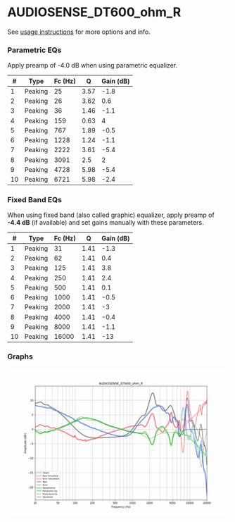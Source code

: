 # AUDIOSENSE_DT600_ohm_R
See [usage instructions](https://github.com/jaakkopasanen/AutoEq#usage) for more options and info.

### Parametric EQs
Apply preamp of -4.0 dB when using parametric equalizer.

|   # | Type    |   Fc (Hz) |    Q |   Gain (dB) |
|-----|---------|-----------|------|-------------|
|   1 | Peaking |        25 | 3.57 |        -1.8 |
|   2 | Peaking |        26 | 3.62 |         0.6 |
|   3 | Peaking |        36 | 1.46 |        -1.1 |
|   4 | Peaking |       159 | 0.63 |         4   |
|   5 | Peaking |       767 | 1.89 |        -0.5 |
|   6 | Peaking |      1228 | 1.24 |        -1.1 |
|   7 | Peaking |      2222 | 3.61 |        -5.4 |
|   8 | Peaking |      3091 | 2.5  |         2   |
|   9 | Peaking |      4728 | 5.98 |        -5.4 |
|  10 | Peaking |      6721 | 5.98 |        -2.4 |

### Fixed Band EQs
When using fixed band (also called graphic) equalizer, apply preamp of **-4.4 dB** (if available) and set gains manually with these parameters.

|   # | Type    |   Fc (Hz) |    Q |   Gain (dB) |
|-----|---------|-----------|------|-------------|
|   1 | Peaking |        31 | 1.41 |        -1.3 |
|   2 | Peaking |        62 | 1.41 |         0.4 |
|   3 | Peaking |       125 | 1.41 |         3.8 |
|   4 | Peaking |       250 | 1.41 |         2.4 |
|   5 | Peaking |       500 | 1.41 |         0.1 |
|   6 | Peaking |      1000 | 1.41 |        -0.5 |
|   7 | Peaking |      2000 | 1.41 |        -3   |
|   8 | Peaking |      4000 | 1.41 |        -0.4 |
|   9 | Peaking |      8000 | 1.41 |        -1.1 |
|  10 | Peaking |     16000 | 1.41 |       -13   |

### Graphs
![](./AUDIOSENSE_DT600_ohm_R.png)
